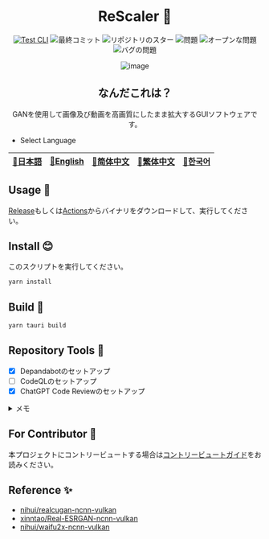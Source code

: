 <div align="center">

# ReScaler 🌟

<!-- s;HidemaruOwO/ReScaler/g;User/Repository;g -->

[![Test CLI](https://github.com/HidemaruOwO/ReScaler/actions/workflows/test.yml/badge.svg)](https://github.com/HidemaruOwO/ReScaler/actions/workflows/test.yml)
![最終コミット](https://img.shields.io/github/last-commit/HidemaruOwO/ReScaler?style=flat-square)
![リポジトリのスター](https://img.shields.io/github/stars/HidemaruOwO/ReScaler?style=flat-square)
![問題](https://img.shields.io/github/issues/HidemaruOwO/ReScaler?style=flat-square)
![オープンな問題](https://img.shields.io/github/issues-raw/HidemaruOwO/ReScaler?style=flat-square)
![バグの問題](https://img.shields.io/github/issues/HidemaruOwO/ReScaler/bug?style=flat-square)

![image](https://user-images.githubusercontent.com/82384920/267009775-678efca7-4f05-4410-82bf-3186a2a9a0c9.png)

## なんだこれは？

GANを使用して画像及び動画を高画質にしたまま拡大するGUIソフトウェアです。

</div>

- Select Language

<table>
  <thead>
    <tr>
      <th style="text-align:center"><a href="README.md">🎌日本語</a></th>
      <th style="text-align:center"><a href="README.en.md">🤡English</a></th>
      <th style="text-align:center"><a href="README.zh-CN.md">🐉简体中文</a></th>
      <th style="text-align:center"><a href="README.zh-TW.md">🍜繁体中文</a></th>
      <th style="text-align:center"><a href="README.ko.md">🌸한국어</a></th>
    </tr>
  </thead>
</table>

## Usage 💨

[Release](https://github.com/HidemaruOwO/ReScaler/releases/latest)もしくは[Actions](https://github.com/HidemaruOwO/ReScaler/actions/workflows/build.yml)からバイナリをダウンロードして、実行してください。

## Install 😊

このスクリプトを実行してください。

```bash
yarn install
```

## Build 🔨

```bash
yarn tauri build
```

## Repository Tools 🔧

- [x] Depandabotのセットアップ
- [ ] CodeQLのセットアップ
- [x] ChatGPT Code Reviewのセットアップ

<details>
<summary>メモ</summary>

- Depandabotのセットアップ
  - `.github/dependabot.yml`の`package-ecosystem`に値を設定 (例: npm,yarn,pip)
- CodeQLのセットアップ
  - https://dev.classmethod.jp/articles/github-code-scanning/
  - [対応言語](https://codeql.github.com/docs/codeql-overview/supported-languages-and-frameworks/)
- GPT PRのセットアップ
  - リポジトリの`Secret Value`に`OPENAI_API_KEY`の設定
  - https://github.com/anc95/ChatGPT-CodeReview/blob/main/README.ja.md

</details>

## For Contributor 🤝

本プロジェクトにコントリービュートする場合は[コントリービュートガイド](docs/README.md)をお読みください。

## Reference ✨

- [nihui/realcugan-ncnn-vulkan](https://github.com/nihui/realcugan-ncnn-vulkan)
- [xinntao/Real-ESRGAN-ncnn-vulkan](https://github.com/xinntao/Real-ESRGAN-ncnn-vulkan)
- [nihui/waifu2x-ncnn-vulkan](https://github.com/nihui/waifu2x-ncnn-vulkan)
